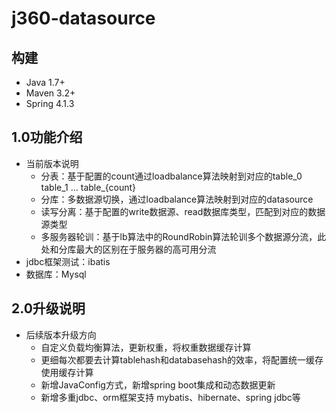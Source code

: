 j360-datasource
===============

## 构建 ##
- Java 1.7+
- Maven 3.2+
- Spring 4.1.3


## 1.0功能介绍 ##
- 当前版本说明
    - 分表：基于配置的count通过loadbalance算法映射到对应的table_0 table_1 ... table_{count}
    - 分库：多数据源切换，通过loadbalance算法映射到对应的datasource
    - 读写分离：基于配置的write数据源、read数据库类型，匹配到对应的数据源类型
    - 多服务器轮训：基于lb算法中的RoundRobin算法轮训多个数据源分流，此处和分库最大的区别在于服务器的高可用分流
- jdbc框架测试：ibatis
- 数据库：Mysql
    

## 2.0升级说明 ##
- 后续版本升级方向
    - 自定义负载均衡算法，更新权重，将权重数据缓存计算
    - 更细每次都要去计算tablehash和databasehash的效率，将配置统一缓存使用缓存计算
    - 新增JavaConfig方式，新增spring boot集成和动态数据更新
    - 新增多重jdbc、orm框架支持 mybatis、hibernate、spring jdbc等

